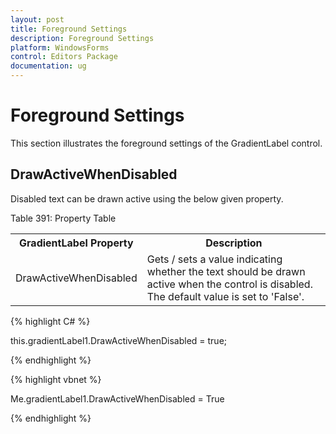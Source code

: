 ```yaml
---
layout: post
title: Foreground Settings
description: Foreground Settings
platform: WindowsForms
control: Editors Package
documentation: ug
---
```


# Foreground Settings

This section illustrates the foreground settings of the GradientLabel control.

## DrawActiveWhenDisabled

Disabled text can be drawn active using the below given property.

Table 391: Property Table

<table>
<tr>
<th>
GradientLabel Property</th><th>
Description</th></tr>
<tr>
<td>
DrawActiveWhenDisabled</td><td>
Gets / sets a value indicating whether the text should be drawn active when the control is disabled. The default value is set to 'False'.</td></tr>
</table>


{% highlight C# %}



this.gradientLabel1.DrawActiveWhenDisabled = true;

{% endhighlight %}





{% highlight vbnet %}


Me.gradientLabel1.DrawActiveWhenDisabled = True

{% endhighlight %}